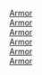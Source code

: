 [Armor](https://skroxiousdm.github.io/SkroxiousDM/5.Equipment/Armor) <br>
[Armor](https://skroxiousdm.github.io/SkroxiousDM/5.Equipment/Armor) <br>
[Armor](https://skroxiousdm.github.io/SkroxiousDM/5.Equipment/Armor) <br>
[Armor](https://skroxiousdm.github.io/SkroxiousDM/5.Equipment/Armor) <br>
[Armor](https://skroxiousdm.github.io/SkroxiousDM/5.Equipment/Armor) <br>
[Armor](https://skroxiousdm.github.io/SkroxiousDM/5.Equipment/Armor) <br>
